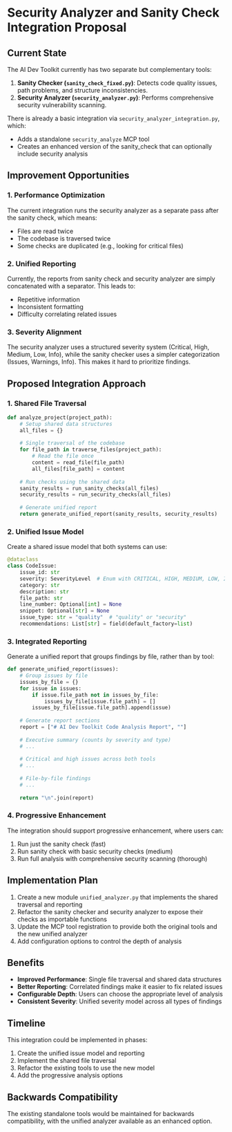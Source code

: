 # Security Analyzer and Sanity Check Integration Proposal

## Current State

The AI Dev Toolkit currently has two separate but complementary tools:

1. **Sanity Checker (`sanity_check_fixed.py`)**: Detects code quality issues, path problems, and structure inconsistencies.
2. **Security Analyzer (`security_analyzer.py`)**: Performs comprehensive security vulnerability scanning.

There is already a basic integration via `security_analyzer_integration.py`, which:
- Adds a standalone `security_analyze` MCP tool
- Creates an enhanced version of the sanity_check that can optionally include security analysis

## Improvement Opportunities

### 1. Performance Optimization

The current integration runs the security analyzer as a separate pass after the sanity check, which means:
- Files are read twice
- The codebase is traversed twice
- Some checks are duplicated (e.g., looking for critical files)

### 2. Unified Reporting

Currently, the reports from sanity check and security analyzer are simply concatenated with a separator. This leads to:
- Repetitive information
- Inconsistent formatting
- Difficulty correlating related issues

### 3. Severity Alignment

The security analyzer uses a structured severity system (Critical, High, Medium, Low, Info), while the sanity checker uses a simpler categorization (Issues, Warnings, Info). This makes it hard to prioritize findings.

## Proposed Integration Approach

### 1. Shared File Traversal

```python
def analyze_project(project_path):
    # Setup shared data structures
    all_files = {}
    
    # Single traversal of the codebase
    for file_path in traverse_files(project_path):
        # Read the file once
        content = read_file(file_path)
        all_files[file_path] = content
    
    # Run checks using the shared data
    sanity_results = run_sanity_checks(all_files)
    security_results = run_security_checks(all_files)
    
    # Generate unified report
    return generate_unified_report(sanity_results, security_results)
```

### 2. Unified Issue Model

Create a shared issue model that both systems can use:

```python
@dataclass
class CodeIssue:
    issue_id: str
    severity: SeverityLevel  # Enum with CRITICAL, HIGH, MEDIUM, LOW, INFO
    category: str
    description: str
    file_path: str
    line_number: Optional[int] = None
    snippet: Optional[str] = None
    issue_type: str = "quality"  # "quality" or "security"
    recommendations: List[str] = field(default_factory=list)
```

### 3. Integrated Reporting

Generate a unified report that groups findings by file, rather than by tool:

```python
def generate_unified_report(issues):
    # Group issues by file
    issues_by_file = {}
    for issue in issues:
        if issue.file_path not in issues_by_file:
            issues_by_file[issue.file_path] = []
        issues_by_file[issue.file_path].append(issue)
    
    # Generate report sections
    report = ["# AI Dev Toolkit Code Analysis Report", ""]
    
    # Executive summary (counts by severity and type)
    # ...
    
    # Critical and high issues across both tools
    # ...
    
    # File-by-file findings
    # ...
    
    return "\n".join(report)
```

### 4. Progressive Enhancement

The integration should support progressive enhancement, where users can:
1. Run just the sanity check (fast)
2. Run sanity check with basic security checks (medium)
3. Run full analysis with comprehensive security scanning (thorough)

## Implementation Plan

1. Create a new module `unified_analyzer.py` that implements the shared traversal and reporting
2. Refactor the sanity checker and security analyzer to expose their checks as importable functions
3. Update the MCP tool registration to provide both the original tools and the new unified analyzer
4. Add configuration options to control the depth of analysis

## Benefits

- **Improved Performance**: Single file traversal and shared data structures
- **Better Reporting**: Correlated findings make it easier to fix related issues
- **Configurable Depth**: Users can choose the appropriate level of analysis
- **Consistent Severity**: Unified severity model across all types of findings

## Timeline

This integration could be implemented in phases:
1. Create the unified issue model and reporting
2. Implement the shared file traversal
3. Refactor the existing tools to use the new model
4. Add the progressive analysis options

## Backwards Compatibility

The existing standalone tools would be maintained for backwards compatibility, with the unified analyzer available as an enhanced option.